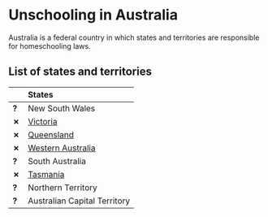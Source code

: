 # Unschooling in Australia

Australia is a federal country in which states and territories are responsible for homeschooling laws.

## List of states and territories

| | States |
| - | :------ |
| __?__ | New South Wales |
| __✗__ | [Victoria](Victoria.md) |
| __✗__ | [Queensland](Queensland.md) |
| __✗__ | [Western Australia](Western-Australia.md) |
| __?__ | South Australia |
| __✗__ | [Tasmania](Tasmania.md) |
| __?__ | Northern Territory |
| __?__ | Australian Capital Territory |
